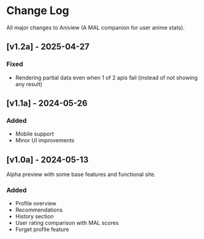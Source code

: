 # Change Log
All major changes to Aniview (A MAL companion for user anime stats).

## [v1.2a] - 2025-04-27

### Fixed
- Rendering partial data even when 1 of 2 apis fail (instead of not showing any result)

## [v1.1a] - 2024-05-26

### Added
- Mobile support
- Minor UI improvements

## [v1.0a] - 2024-05-13
 
Alpha preview with some base features and functional site.
 
### Added
- Profile overview
- Recommendations
- History section
- User rating comparison with MAL scores
- Forget profile feature